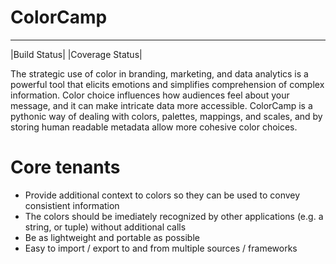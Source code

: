# ColorCamp
___________

|Build Status| |Coverage Status|

The strategic use of color in branding, marketing, and data analytics is a powerful tool that elicits emotions and simplifies comprehension of complex information. Color choice influences how audiences feel about your message, and it can make intricate data more accessible. ColorCamp is a pythonic way of dealing with colors, palettes, mappings, and scales, and by storing human readable metadata allow more cohesive color choices.  

# Core tenants
* Provide additional context to colors so they can be used to convey consistient information
* The colors should be imediately recognized by other applications (e.g. a string, or tuple) without additional calls
* Be as lightweight and portable as possible
* Easy to import / export to and from multiple sources / frameworks